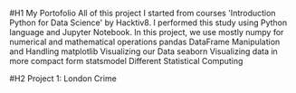 #H1 My Portofolio
All of this project I started from courses 'Introduction Python for Data Science' by Hacktiv8. I performed this study using Python language and Jupyter Notebook.
In this project, we use mostly
numpy for numerical and mathematical operations
pandas DataFrame Manipulation and Handling
matplotlib Visualizing our Data
seaborn Visualizing data in more compact form
statsmodel Different Statistical Computing


#H2 Project 1: London Crime

